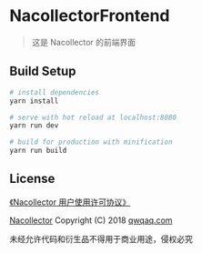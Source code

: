 # NacollectorFrontend

> 这是 Nacollector 的前端界面

## Build Setup

``` bash
# install dependencies
yarn install

# serve with hot reload at localhost:8080
yarn run dev

# build for production with minification
yarn run build
```

## License

[《Nacollector 用户使用许可协议》](./LICENSE)

[Nacollector](https://github.com/qwqcode/Nacollector) Copyright (C) 2018 [qwqaq.com](https://qwqaq.com)

未经允许代码和衍生品不得用于商业用途，侵权必究
